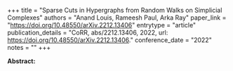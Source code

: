 +++
title = "Sparse Cuts in Hypergraphs from Random Walks on Simplicial Complexes"
authors = "Anand Louis, Rameesh Paul, Arka Ray"
paper_link = "https://doi.org/10.48550/arXiv.2212.13406"
entrytype = "article"
publication_details = "CoRR, abs/2212.13406, 2022, url: <a href='https://doi.org/10.48550/arXiv.2212.13406' target='_blank'>https://doi.org/10.48550/arXiv.2212.13406</a>."
conference_date = "2022"
notes = ""
+++

<b>Abstract:</b>
